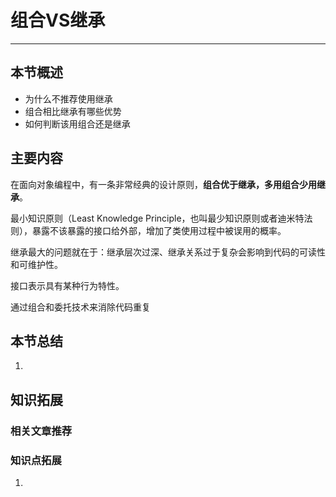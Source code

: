 # 组合VS继承

------

## 本节概述

- 为什么不推荐使用继承
- 组合相比继承有哪些优势
- 如何判断该用组合还是继承

## 主要内容

在面向对象编程中，有一条非常经典的设计原则，**组合优于继承，多用组合少用继承**。



最小知识原则（Least Knowledge Principle，也叫最少知识原则或者迪米特法则），暴露不该暴露的接口给外部，增加了类使用过程中被误用的概率。



继承最大的问题就在于：继承层次过深、继承关系过于复杂会影响到代码的可读性和可维护性。



接口表示具有某种行为特性。



通过组合和委托技术来消除代码重复













































## 本节总结

1. 


## 知识拓展

### 相关文章推荐

### 知识点拓展

1. 
